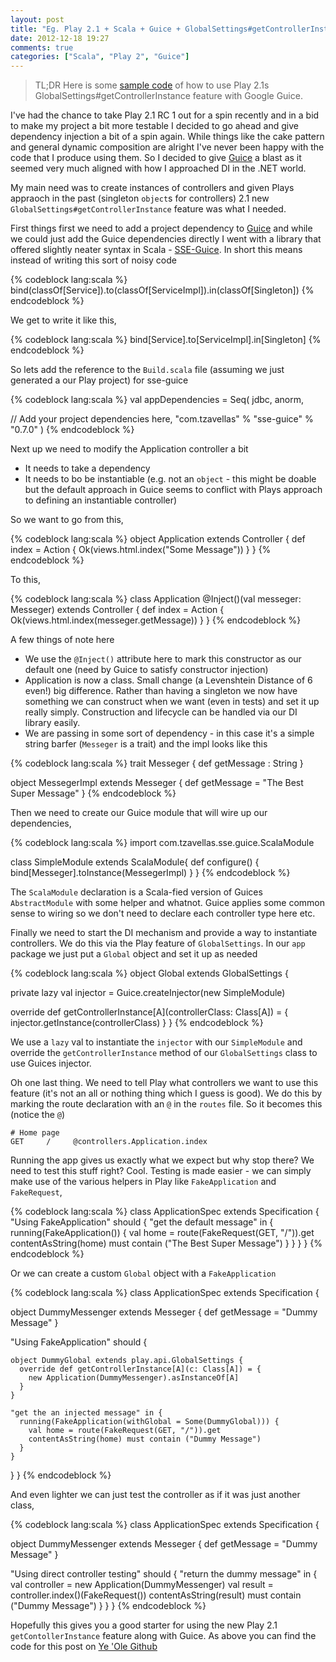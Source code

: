 ```yaml
---
layout: post
title: "Eg. Play 2.1 + Scala + Guice + GlobalSettings#getControllerInstance"
date: 2012-12-18 19:27
comments: true
categories: ["Scala", "Play 2", "Guice"]
---
```


> TL;DR Here is some [sample code](https://github.com/kouphax/play21guice) of how to use Play 2.1s GlobalSettings#getControllerInstance feature with Google Guice.

I've had the chance to take Play 2.1 RC 1 out for a spin recently and in a bid to make my project a bit more testable I decided to go ahead and give dependency injection a bit of a spin again.  While things like the cake pattern and general dynamic composition are alright I've never been happy with the code that I produce using them. So I decided to give [Guice](https://code.google.com/p/google-guice/) a blast as it seemed very much aligned with how I approached DI in the .NET world.  

My main need was to create instances of controllers and given Plays appraoch in the past (singleton `object`s for controllers) 2.1 new `GlobalSettings#getControllerInstance` feature was what I needed.

First things first we need to add a project dependency to [Guice](https://code.google.com/p/google-guice/) and while we could just add the Guice dependencies directly I went with a library that offered slightly neater syntax in Scala - [SSE-Guice](https://github.com/sptz45/sse-guice).  In short this means instead of writing this sort of noisy code

{% codeblock lang:scala %}
bind(classOf[Service]).to(classOf[ServiceImpl]).in(classOf[Singleton])
{% endcodeblock %}

We get to write it like this,
 
{% codeblock lang:scala %}
bind[Service].to[ServiceImpl].in[Singleton]
{% endcodeblock %}

So lets add the reference to the `Build.scala` file (assuming we just generated a our Play project) for sse-guice

{% codeblock lang:scala %}
val appDependencies = Seq(
  jdbc,
  anorm,

  // Add your project dependencies here,
  "com.tzavellas" % "sse-guice" % "0.7.0"
)
{% endcodeblock %}

Next up we need to modify the Application controller a bit

- It needs to take a dependency
- It needs to bo be instantiable (e.g. not an `object` - this might be doable but the default approach in Guice seems to conflict with Plays approach to defining an instantiable controller)

So we want to go from this,

{% codeblock lang:scala %}
object Application extends Controller {
  def index = Action {
    Ok(views.html.index("Some Message"))
  }
}
{% endcodeblock %} 

To this,

{% codeblock lang:scala %}
class Application @Inject()(val messeger: Messeger) extends Controller {
  def index = Action {
    Ok(views.html.index(messeger.getMessage))
  }
}
{% endcodeblock %} 

A few things of note here

- We use the `@Inject()` attribute here to mark this constructor as our default one (need by Guice to satisfy constructor injection)
- Application is now a class.  Small change (a Levenshtein Distance of 6 even!) big difference.  Rather than having a singleton we now have something we can construct when we want (even in tests) and set it up really simply.  Construction and lifecycle can be handled via our DI library easily.
- We are passing in some sort of dependency - in this case it's a simple string barfer (`Messeger` is a trait) and the impl looks like this

{% codeblock lang:scala %}
trait Messeger {
  def getMessage : String
}

object MessegerImpl extends Messeger {
  def getMessage = "The Best Super Message"
}
{% endcodeblock %} 

Then we need to create our Guice module that will wire up our dependencies,

{% codeblock lang:scala %}
import com.tzavellas.sse.guice.ScalaModule

class SimpleModule extends ScalaModule{
  def configure() {
    bind[Messeger].toInstance(MessegerImpl)
  }
}
{% endcodeblock %} 

The `ScalaModule` declaration is a Scala-fied version of Guices `AbstractModule` with some helper and whatnot.  Guice applies some common sense to wiring so we don't need to declare each controller type here etc.

Finally we need to start the DI mechanism and provide a way to instantiate controllers.  We do this via the Play feature of `GlobalSettings`.  In our `app` package we just put a `Global` object and set it up as needed

{% codeblock lang:scala %}
object Global extends GlobalSettings {

  private lazy val injector = Guice.createInjector(new SimpleModule)

  override def getControllerInstance[A](controllerClass: Class[A]) = {
    injector.getInstance(controllerClass)
  }
}
{% endcodeblock %} 

We use a `lazy` val to instantiate the `injector` with our `SimpleModule` and override the `getControllerInstance` method of our `GlobalSettings` class to use Guices injector.

Oh one last thing.  We need to tell Play what controllers we want to use this feature (it's not an all or nothing thing which I guess is good).  We do this by marking the route declaration with an `@` in the `routes` file.  So it becomes this (notice the `@`)

    # Home page
    GET     /     @controllers.Application.index

Running the app gives us exactly what we expect but why stop there?  We need to test this stuff right?  Cool.  Testing is made easier - we can simply make use of the various helpers in Play like `FakeApplication` and `FakeRequest`,

{% codeblock lang:scala %}
class ApplicationSpec extends Specification {
  "Using FakeApplication" should { 
    "get the default message" in {
      running(FakeApplication()) {
        val home = route(FakeRequest(GET, "/")).get
        contentAsString(home) must contain ("The Best Super Message")
      }
    }
  }
}
{% endcodeblock %} 

Or we can create a custom `Global` object with a `FakeApplication`

{% codeblock lang:scala %}
class ApplicationSpec extends Specification {

  object DummyMessenger extends Messeger {
    def getMessage = "Dummy Message"
  }

  "Using FakeApplication" should {

    object DummyGlobal extends play.api.GlobalSettings {
      override def getControllerInstance[A](c: Class[A]) = {
        new Application(DummyMessenger).asInstanceOf[A]
      }
    }

    "get the an injected message" in {
      running(FakeApplication(withGlobal = Some(DummyGlobal))) {
        val home = route(FakeRequest(GET, "/")).get
        contentAsString(home) must contain ("Dummy Message")
      }
    }
  }
}
{% endcodeblock %} 

And even lighter we can just test the controller as if it was just another class,

{% codeblock lang:scala %}
class ApplicationSpec extends Specification {

  object DummyMessenger extends Messeger {
    def getMessage = "Dummy Message"
  }

  "Using direct controller testing" should {
    "return the dummy message" in {
      val controller = new Application(DummyMessenger)
      val result = controller.index()(FakeRequest())
      contentAsString(result) must contain ("Dummy Message")
    }
  }
}
{% endcodeblock %} 

Hopefully this gives you a good starter for using the new Play 2.1 `getContollerInstance` feature along with Guice.  As above you can find the code for this post on [Ye 'Ole Github](GlobalSettings#getControllerInstance)

